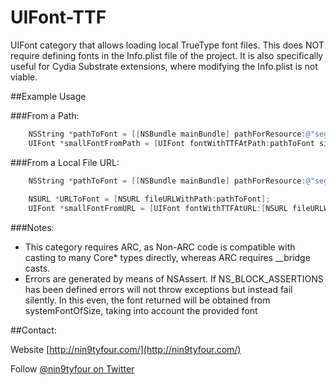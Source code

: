 # UIFont-TTF
UIFont category that allows loading local TrueType font files. This does NOT require defining fonts in the Info.plist file of the project. It is also specifically useful for Cydia Substrate extensions, where modifying the Info.plist is not viable.

##Example Usage

###From a Path:
``` objective-c
    NSString *pathToFont = [[NSBundle mainBundle] pathForResource:@"segoeui" ofType:@"ttf"];
    UIFont *smallFontFromPath = [UIFont fontWithTTFAtPath:pathToFont size:18.0f];
```

###From a Local File URL:
``` objective-c
    NSString *pathToFont = [[NSBundle mainBundle] pathForResource:@"segoeui" ofType:@"ttf"];
    
    NSURL *URLToFont = [NSURL fileURLWithPath:pathToFont];
    UIFont *smallFontFromURL = [UIFont fontWithTTFAtURL:[NSURL fileURLWithPath:pathToFont] size:18.0f];
```

###Notes:
- This category requires ARC, as Non-ARC code is compatible with casting to many Core* types directly, whereas ARC requires __bridge casts.
- Errors are generated by means of NSAssert. If NS_BLOCK_ASSERTIONS has been defined errors will not throw exceptions but instead fail silently. In this even, the font returned will be obtained from systemFontOfSize, taking into account the provided font

##Contact:

Website [http://nin9tyfour.com/](http://nin9tyfour.com/)

Follow [@nin9tyfour on Twitter](http://twitter.com/nin9tyfour)